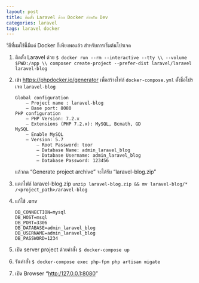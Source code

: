 ```yaml
---
layout: post
title: ติดตั้ง Laravel ด้วย Docker สำหรับ Dev
categories: laravel
tags: laravel docker
---
```

วิธีที่ผมใช้นี้มีแค่ Docker ก็เพียงพอแล้ว สำหรับการเริ่มต้นโปรเจค

1. ติดตั้ง Laravel ด้วย `$ docker run --rm --interactive --tty \\
--volume $PWD:/app \\
composer create-project --prefer-dist laravel/laravel laravel-blog`
2. เข้า https://phpdocker.io/generator เพื่อสร้างไฟล์ `docker-compose.yml` ตั้งชื่อโปรเจค `laravel-blog`
    
    ```
    Global configuration
        — Project name : laravel-blog
        — Base port: 8080
    PHP configuration
        — PHP Version: 7.2.x
        — Extensions (PHP 7.2.x): MySQL, Bcmath, GD
    MySQL
        — Enable MySQL
        — Version: 5.7
            — Root Password: toor
            — Database Name: admin_laravel_blog
            — Database Username: admin_laravel_blog
            — Database Password: 123456
    ```

    แล้วกด “Generate project archive” จะได้รับ “laravel-blog.zip”
3. แตกไฟล์ laravel-blog.zip `unzip laravel-blog.zip && mv laravel-blog/* /<project_path>/aravel-blog`
4. แก้ไข้ .env
    ```env
    DB_CONNECTION=mysql
    DB_HOST=msql
    DB_PORT=3306
    DB_DATABASE=admin_laravel_blog
    DB_USERNAME=admin_laravel_blog
    DB_PASSWORD=1234
    ```
5. เปิด server project ด้วยคำสั่ง `$ docker-compose up`
6. รันคำสั่ง `$ docker-compose exec php-fpm php artisan migate`
7. เปิด Browser “[http:/127.0.0.1:8080](http:/127.0.0.1:8080)”